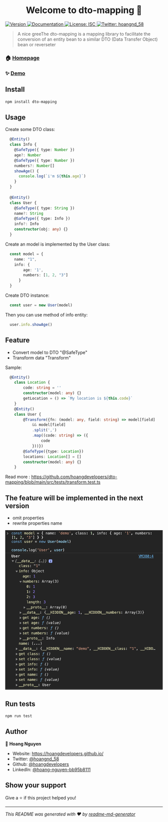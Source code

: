 <h1 align="center">Welcome to dto-mapping 👋</h1>
<p>
  <a href="https://www.npmjs.com/package/dto-mapping" target="_blank">
    <img alt="Version" src="https://img.shields.io/npm/v/dto-mapping.svg">
  </a>
  <a href="https://github.com/hoangdevelopers/dto-mapping" target="_blank">
    <img alt="Documentation" src="https://img.shields.io/badge/documentation-yes-brightgreen.svg" />
  </a>
  <a href="#" target="_blank">
    <img alt="License: ISC" src="https://img.shields.io/badge/License-ISC-yellow.svg" />
  </a>
  <a href="https://twitter.com/hoangnd_58" target="_blank">
    <img alt="Twitter: hoangnd_58" src="https://img.shields.io/twitter/follow/hoangnd\_58.svg?style=social" />
  </a>
</p>

> A nice greeThe dto-mapping is a mapping library to facilitate the conversion of an entity bean to a similar DTO (Data Transfer Object) bean or reverseter

### 🏠 [Homepage](https://github.com/hoangdevelopers/dto-mapping)

### ✨ [Demo](https://github.com/hoangdevelopers/dto-mapping)

## Install

```sh
npm install dto-mapping
```

## Usage

Create some DTO class:
```typescript
  @Entity()
  class Info {
    @SafeType({ type: Number })
    age?: Number
    @SafeType({ type: Number })
    numbers?: Number[]
    showAge() {
      console.log(`i'm ${this.age}`)
    }
  }

  @Entity()
  class User {
    @SafeType({ type: String })
    name?: String
    @SafeType({ type: Info })
    info?: Info
    constructor(obj: any) {}
  }
```

Create an model is implemented by the User class:

```typescript
  const model = { 
    name: "1", 
    info: { 
        age: '1', 
        numbers: [1, 2, "3"] 
      } 
  }
```

Create DTO instance:

```typescript
  const user = new User(model)
```

Then you can use method of info entity:
```typescript
  user.info.showAge()
```

## Feature
- Convert model to DTO "@SafeType"
- Transform data "Transform"

Sample: 
```typescript
  @Entity()
    class Location {
        code: string = ''
        constructor(model: any) {}
        getLocation = () => `My location is ${this.code}`
    }
    @Entity()
    class User {
        @Transform({fn: (model: any, field: string) => model[field] 
            && model[field]
            .split(',')
            .map((code: string) => ({
                code
            }))})
        @SafeType({type: Location})
        locations: Location[] = []
        constructor(model: any) {}
    }
```

Read more : https://github.com/hoangdevelopers/dto-mapping/blob/main/src/tests/transform.test.ts
## The feature will be implemented in the next version
- omit properties
- rewrite properties name

![sample](https://github.com/hoangdevelopers/dto-mapping/blob/main/assets/01.jpg)


## Run tests

```sh
npm run test
```

## Author

👤 **Hoang Nguyen**

* Website: https://hoangdevelopers.github.io/
* Twitter: [@hoangnd\_58](https://twitter.com/hoangnd\_58)
* Github: [@hoangdevelopers](https://github.com/hoangdevelopers)
* LinkedIn: [@hoang-nguyen-bb95b8111](https://linkedin.com/in/hoang-nguyen-bb95b8111)

## Show your support

Give a ⭐️ if this project helped you!

***
_This README was generated with ❤️ by [readme-md-generator](https://github.com/kefranabg/readme-md-generator)_
